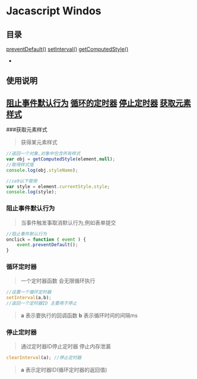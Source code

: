 # Jacascript Windos

## 目录
[preventDefault()](#阻止事件默认行为)
[setInterval()](#循环定时器)
[getComputedStyle()](#获取元素样式)

-

## 使用说明
[阻止事件默认行为](#阻止事件默认行为)
[循环的定时器](#循环定时器)
[停止定时器](#停止定时器)
[获取元素样式](#获取元素样式)
-

###获取元素样式 
> 获得某元素样式
```javascript
//返回一个对象,对象中包含所有样式
var obj = getComputedStyle(element,null);
//取得样式值
console.log(obj.styleName);

//ie9以下使用
var style = element.currentStyle.style;
console.log(style);
```

### 阻止事件默认行为
> 当事件触发事取消默认行为,例如表单提交
```javascript
//阻止事件默认行为
onclick = function ( event ) {
	event.preventDefault();
}
```

### 循环定时器
> 一个定时器函数 会无限循环执行
```javascript
//设置一个循环定时器
setInterval(a,b);
//返回一个定时器ID 主要用于停止
```
> **a** 表示要执行的回调函数
> **b** 表示循环时间的间隔ms

### 停止定时器
> 通过定时器ID停止定时器 停止内存泄漏
```javascript
clearInterval(a); //停止定时器
```
> **a** 表示定时器ID(循环定时器的返回值)